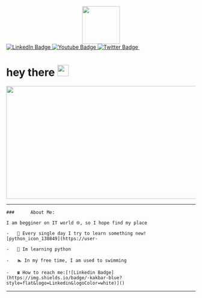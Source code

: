 
<div id="header" align="center">
  <img src="https://media.giphy.com/media/M9gbBd9nbDrOTu1Mqx/giphy.gif" width="100"/>
</div>

<div id="badges">
  <a href="your-linkedin-URL">
    <img src="https://img.shields.io/badge/LinkedIn-blue?style=for-the-badge&logo=linkedin&logoColor=white" alt="LinkedIn Badge"/>
  </a>
  <a href="your-youtube-URL">
    <img src="https://img.shields.io/badge/YouTube-red?style=for-the-badge&logo=youtube&logoColor=white" alt="Youtube Badge"/>
  </a>
  <a href="your-twitter-URL">
    <img src="https://img.shields.io/badge/Twitter-blue?style=for-the-badge&logo=twitter&logoColor=white" alt="Twitter Badge"/>
  </a>
  <img src="https://komarev.com/ghpvc/?username=your-github-username&style=flat-square&color=blue" alt=""/>
  <h1>
  hey there
  <img src="https://media.giphy.com/media/hvRJCLFzcasrR4ia7z/giphy.gif" width="30px"/>
</h1>
  <div align="center">
  <img src="https://media.giphy.com/media/dWesBcTLavkZuG35MI/giphy.gif" width="600" height="300"/>
    
</div>
</div>

  --- 
    
    
    ###      About Me:
    
    I am begginer on IT world 🌐, so I hope find my place 
    
    -   💫 Every single day I try to learn something new![python_icon_130849](https://user-
    
    -   👾 Im learning python 
    
    -   🏊 In my free time, I am used to swimming 
    
    -   ☎️ How to reach me:[![Linkedin Badge](https://img.shields.io/badge/-kakbar-blue?style=flat&logo=Linkedin&logoColor=white)]()
    

    
  ---

